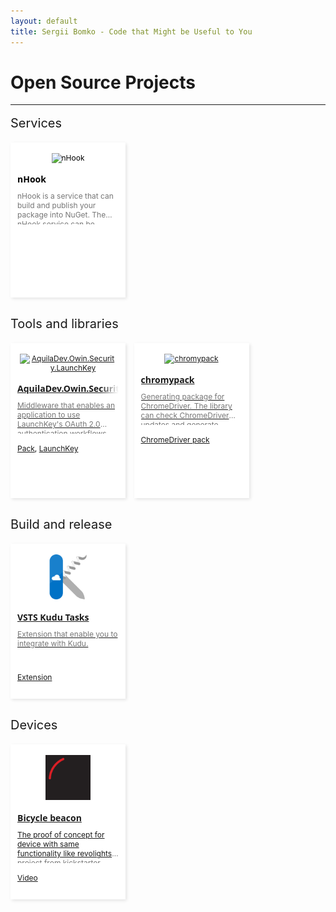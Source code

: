 ```yaml
---
layout: default
title: Sergii Bomko - Code that Might be Useful to You
---
```


<style>
.list {
    margin: 8px 0 24px 0;
}
.list .header-container {
    height: 30px;
    line-height: 30px;
    position: relative;
    font-size: 20px;
    text-decoration: none;
}
.item-list-container {
    display: inline-block;
    position: relative;
    width: 100%;
    color: #000;
}
.item-list-container .item {
    float: left;
    margin-right: 13.5px;
    margin-top: 16px;
}
.item-card {
    background-color: #fff;
    font-size: 12px;
    width: 182px;
    height: 246px;
    border-radius: 0;
    border: 1px solid #fff;
    cursor: pointer;
    -moz-box-shadow: 2px 2px 5px rgba(0,0,0,.1);
    -webkit-box-shadow: 2px 2px 5px rgba(0,0,0,.1);
    box-shadow: 2px 2px 5px rgba(0,0,0,.1);
    position: relative;
    overflow: hidden;
}
.item-card .icon-cell {
    text-align: center;
    padding: 16px 0;
}
.item-card .icon-cell>img {
    max-width: 85%;
    height: 72px;
}
.home-page-view img {
    border-style: none;
}
.item-card .core-info-cell {
    padding: 0 10px;
    position: relative;
}
.item-card .core-info-cell .name {
    font-size: 14px;
    font-family: Segoe UI,wf_segoe-ui_normal,-apple-system,".SFNSText-Regular","San Francisco","Roboto","Helvetica Neue","Lucida Grande",sans-serif;
    font-weight: 600;
    white-space: nowrap;
    overflow: hidden;
    position: relative;
    color: inherit;
}
.item-card .details {
    margin-top: 10px;
    padding: 0 10px;
}
.item-card .description {
    height: 4.4em;
    overflow: hidden;
    color: #767676;
    display: -webkit-box;
    -webkit-line-clamp: 3;
    -webkit-box-orient: vertical;
    overflow: hidden;
    text-overflow: ellipsis;
}
.item-card .text-fadeout {
    height: 100%;
    width: 30px;
    background: linear-gradient(to right,rgba(255,255,255,0),#fff);
    position: absolute;
    right: 0;
    top: 0;
    display: block;
}
.item-card .links {
    position: relative;
    height: 20px;
    margin-top: 16px;
    padding: 0 10px;
}
</style>

<h1>Open Source Projects</h1>
<hr/>

<div class="list">
	<div class="header-container">
		<div class="header">
			<span class="category">Services</span>
		</div>
	</div>
	<div class="item-list-container">
		<div class="item">
			<div class="item-card" title="nHook">
				<div class="cover">
					<div class="icon-cell">
						<img class="item-icon" src="http://nhook.net/content/images/logo.png" title="nHook" />
					</div>
					<div class="core-info-cell">
						<div class="name">
							<span>nHook</span>
							<span class="text-fadeout"></span>
						</div>
					</div>
				</div>
				<div class="details">
					<div class="description" title="nHook is a service that can build and publish your package into NuGet. The nHook service can be applied to your GitHub or BitBucket repository and automatically build your project after pushing your changes.">nHook is a service that can build and publish your package into NuGet. The nHook service can be applied to your GitHub or BitBucket repository and automatically build your project after pushing your changes.</div>
				</div>
			</div>
		</div>
	</div>
</div>
<div class="list">
	<div class="header-container">
		<div class="header">
			<span class="category">Tools and libraries</span>
		</div>
	</div>
	<div class="item-list-container">
		<div class="item">
			<a href="https://github.com/aquiladev/AquilaDev.Owin.Security.LaunchKey">
				<div class="item-card" title="AquilaDev.Owin.Security.LaunchKey">
					<div class="cover">
						<div class="icon-cell">
							<img class="item-icon" src="https://s3.amazonaws.com/launchkey-resources/logo/logo/launchkey-logos_launchkey-icon-blue.png" title="AquilaDev.Owin.Security.LaunchKey" />
						</div>
						<div class="core-info-cell">
							<div class="name">
								<span>AquilaDev.Owin.Security.LaunchKey</span>
								<span class="text-fadeout"></span>
							</div>
						</div>
					</div>
					<div class="details">
						<div class="description" title="Middleware that enables an application to use LaunchKey's OAuth 2.0 authentication workflows.">Middleware that enables an application to use LaunchKey's OAuth 2.0 authentication workflows.</div>
					</div>
					<div class="links">
						<a href="https://www.nuget.org/packages/AquilaDev.Owin.Security.LaunchKey">Pack</a>,
						<a href="https://launchkey.com">LaunchKey</a>
					</div>
				</div>
			</a>
		</div>
		<div class="item">
			<a href="https://github.com/aquiladev/chromypack">
				<div class="item-card" title="chromypack">
					<div class="cover">
						<div class="icon-cell">
							<img class="item-icon" src="http://www.chromium.org/_/rsrc/1438879449147/config/customLogo.gif" title="chromypack" />
						</div>
						<div class="core-info-cell">
							<div class="name">
								<span>chromypack</span>
								<span class="text-fadeout"></span>
							</div>
						</div>
					</div>
					<div class="details">
						<div class="description" title="Generating package for ChromeDriver. The library can check ChromeDriver updates and generate NuGet package with it.">Generating package for ChromeDriver. The library can check ChromeDriver updates and generate NuGet package with it.</div>
					</div>
					<div class="links">
						<a href="https://www.nuget.org/packages/Chromium.ChromeDriver">ChromeDriver pack</a>
					</div>
				</div>
			</a>
		</div>
	</div>
</div>
<div class="list">
	<div class="header-container">
		<div class="header">
			<span class="category">Build and release</span>
		</div>
	</div>
	<div class="item-list-container">
		<div class="item">
			<a href="https://github.com/aquiladev/vsts-kudu-tasks">
				<div class="item-card" title="VSTS Kudu Tasks">
					<div class="cover">
						<div class="icon-cell">
							<img class="item-icon" src="https://raw.githubusercontent.com/aquiladev/vsts-kudu-tasks/master/Extension/icon.png" title="VSTS Kudu Tasks" />
						</div>
						<div class="core-info-cell">
							<div class="name">
								<span>VSTS Kudu Tasks</span>
								<span class="text-fadeout"></span>
							</div>
						</div>
					</div>
					<div class="details">
						<div class="description" title="Extension that enable you to integrate with Kudu.">Extension that enable you to integrate with Kudu.</div>
					</div>
					<div class="links">
						<a href="https://marketplace.visualstudio.com/items?itemName=sergiibomko.vsts-kudu-tasks">Extension</a>
					</div>
				</div>
			</a>
		</div>
	</div>
</div>
<div class="list">
	<div class="header-container">
		<div class="header">
			<span class="category">Devices</span>
		</div>
	</div>
	<div class="item-list-container">
		<div class="item">
			<a href="https://github.com/aquiladev/bicycle_wheel_beacon">
				<div class="item-card" title="Bicycle beacon">
					<div class="cover">
						<div class="icon-cell">
							<img class="item-icon" src="https://raw.githubusercontent.com/aquiladev/aquiladev.github.io/master/images/beacon.png" title="Bicycle beacon" />
						</div>
						<div class="core-info-cell">
							<div class="name">
								<span>Bicycle beacon</span>
								<span class="text-fadeout"></span>
							</div>
						</div>
					</div>
					<div class="details">
						<div class="description" title="The proof of concept for device with same functionality like revolights project from kickstarter.">The proof of concept for device with same functionality like <a href="http://revolights.com/">revolights</a> project from kickstarter.</div>
					</div>
					<div class="links">
						<a href="https://vimeo.com/52921155">Video</a>
					</div>
				</div>
			</a>
		</div>
	</div>
</div>
